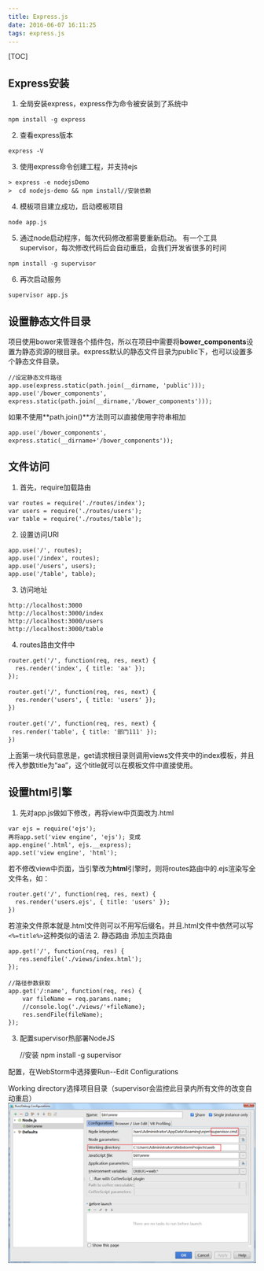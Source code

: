 ```yaml
---
title: Express.js
date: 2016-06-07 16:11:25
tags: express.js
---
```


[TOC]

## Express安装
1. 全局安装express，express作为命令被安装到了系统中
```
npm install -g express
```
2. 查看express版本
```
express -V
```
3. 使用express命令创建工程，并支持ejs
```
> express -e nodejsDemo
>  cd nodejs-demo && npm install//安装依赖
```
4. 模板项目建立成功，启动模板项目
```
node app.js
```
5. 通过node启动程序，每次代码修改都需要重新启动。 有一个工具supervisor，每次修改代码后会自动重启，会我们开发省很多的时间
```
npm install -g supervisor
```
6. 再次启动服务
```
supervisor app.js
```

## 设置静态文件目录
项目使用bower来管理各个插件包，所以在项目中需要将**bower_components**设置为静态资源的根目录。express默认的静态文件目录为public下，也可以设置多个静态文件目录。
```
//设定静态文件路径
app.use(express.static(path.join(__dirname, 'public')));
app.use('/bower_components', express.static(path.join(__dirname,'/bower_components')));
```
如果不使用**path.join()**方法则可以直接使用字符串相加
```
app.use('/bower_components', express.static(__dirname+'/bower_components'));
```
## 文件访问
1. 首先，require加载路由
```
var routes = require('./routes/index');
var users = require('./routes/users');
var table = require('./routes/table');
```
2. 设置访问URI
```
app.use('/', routes);
app.use('/index', routes);
app.use('/users', users);
app.use('/table', table);
```
3. 访问地址
```
http://localhost:3000
http://localhost:3000/index
http://localhost:3000/users
http://localhost:3000/table
```
4. routes路由文件中
```
router.get('/', function(req, res, next) {
  res.render('index', { title: 'aa' });
});

router.get('/', function(req, res, next) {
  res.render('users', { title: 'users' });
})

router.get('/', function(req, res, next) {
 res.render('table', { title: '部门111' });
})

```
上面第一块代码意思是，get请求根目录则调用views文件夹中的index模板，并且传入参数title为“aa”，这个title就可以在模板文件中直接使用。

## 设置html引擎
1. 先对app.js做如下修改，再将view中页面改为.html
```
var ejs = require('ejs');
再将app.set('view engine', 'ejs'); 变成 
app.engine('.html', ejs.__express);
app.set('view engine', 'html');
```
若不修改view中页面，当引擎改为**html**引擎时，则将routes路由中的.ejs渲染写全文件名，如：
```
router.get('/', function(req, res, next) {
  res.render('users.ejs', { title: 'users' });
})
```
若渲染文件原本就是.html文件则可以不用写后缀名。并且.html文件中依然可以写```<%=title%>```这种类似的语法
2. 静态路由
添加主页路由


    app.get('/', function(req, res) {
       res.sendfile('./views/index.html');
    });

    //路径参数获取
    app.get('/:name', function(req, res) {
        var fileName = req.params.name;
        //console.log('./views/'+fileName);
        res.sendFile(fileName);
    });

3. 配置supervisor热部署NodeJS


    //安装
    npm install -g supervisor

配置，在WebStorm中选择要Run--Edit Configurations 

Working directory选择项目目录（supervisor会监控此目录内所有文件的改变自动重启）
![enter description here][1]

  [1]: ./images/1445320217363.png "1445320217363.png"